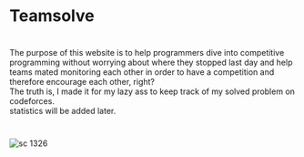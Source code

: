 # Teamsolve
#

The purpose of this website is to help programmers dive into competitive programming without worrying about where they stopped last day and help teams mated monitoring each other in order to have a competition and therefore encourage each other, right?
<br>
The truth is, I made it for my lazy ass to keep track of my solved problem on codeforces.
<br>
statistics will be added later.

#
![sc 1326](https://user-images.githubusercontent.com/63170874/132973792-bb4a6351-a582-482e-9dbc-ec8fca4d21e8.jpg)
